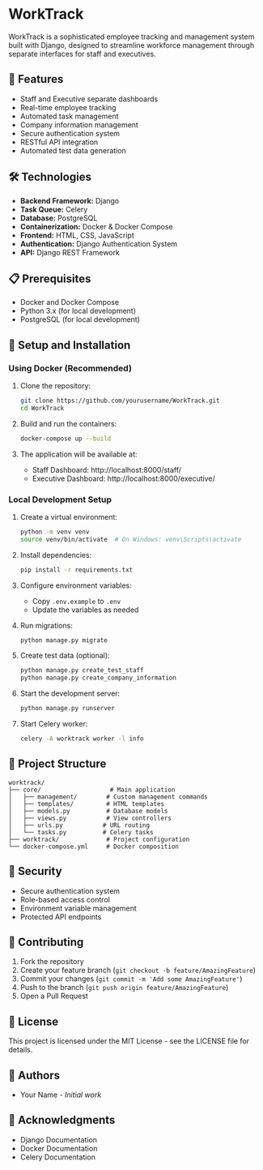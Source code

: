 # WorkTrack

WorkTrack is a sophisticated employee tracking and management system built with Django, designed to streamline workforce management through separate interfaces for staff and executives.

## 🚀 Features

- Staff and Executive separate dashboards
- Real-time employee tracking
- Automated task management
- Company information management
- Secure authentication system
- RESTful API integration
- Automated test data generation

## 🛠 Technologies

- **Backend Framework:** Django
- **Task Queue:** Celery
- **Database:** PostgreSQL
- **Containerization:** Docker & Docker Compose
- **Frontend:** HTML, CSS, JavaScript
- **Authentication:** Django Authentication System
- **API:** Django REST Framework

## 📋 Prerequisites

- Docker and Docker Compose
- Python 3.x (for local development)
- PostgreSQL (for local development)

## 🔧 Setup and Installation

### Using Docker (Recommended)

1. Clone the repository:
   ```bash
   git clone https://github.com/yourusername/WorkTrack.git
   cd WorkTrack
   ```

2. Build and run the containers:
   ```bash
   docker-compose up --build
   ```

3. The application will be available at:
   - Staff Dashboard: http://localhost:8000/staff/
   - Executive Dashboard: http://localhost:8000/executive/

### Local Development Setup

1. Create a virtual environment:
   ```bash
   python -m venv venv
   source venv/bin/activate  # On Windows: venv\Scripts\activate
   ```

2. Install dependencies:
   ```bash
   pip install -r requirements.txt
   ```

3. Configure environment variables:
   - Copy `.env.example` to `.env`
   - Update the variables as needed

4. Run migrations:
   ```bash
   python manage.py migrate
   ```

5. Create test data (optional):
   ```bash
   python manage.py create_test_staff
   python manage.py create_company_information
   ```

6. Start the development server:
   ```bash
   python manage.py runserver
   ```

7. Start Celery worker:
   ```bash
   celery -A worktrack worker -l info
   ```

## 📁 Project Structure

```
worktrack/
├── core/                   # Main application
│   ├── management/        # Custom management commands
│   ├── templates/         # HTML templates
│   ├── models.py          # Database models
│   ├── views.py           # View controllers
│   ├── urls.py           # URL routing
│   └── tasks.py          # Celery tasks
├── worktrack/             # Project configuration
└── docker-compose.yml     # Docker composition
```

## 🔐 Security

- Secure authentication system
- Role-based access control
- Environment variable management
- Protected API endpoints

## 🤝 Contributing

1. Fork the repository
2. Create your feature branch (`git checkout -b feature/AmazingFeature`)
3. Commit your changes (`git commit -m 'Add some AmazingFeature'`)
4. Push to the branch (`git push origin feature/AmazingFeature`)
5. Open a Pull Request

## 📝 License

This project is licensed under the MIT License - see the LICENSE file for details.

## 👥 Authors

- Your Name - *Initial work*

## 🙏 Acknowledgments

- Django Documentation
- Docker Documentation
- Celery Documentation
